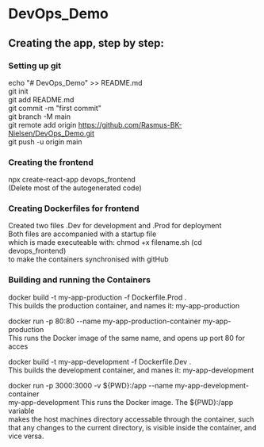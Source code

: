 # DevOps_Demo

## Creating the app, step by step:
### Setting up git
echo "# DevOps_Demo" >> README.md  
git init  
git add README.md  
git commit -m "first commit"  
git branch -M main  
git remote add origin https://github.com/Rasmus-BK-Nielsen/DevOps_Demo.git  
git push -u origin main  

### Creating the frontend
npx create-react-app devops_frontend  
(Delete most of the autogenerated code)

### Creating Dockerfiles for frontend
Created two files .Dev for development and .Prod for deployment  
Both files are accompanied with a startup file  
which is made executeable with: chmod +x filename.sh (cd devops_frontend)  
to make the containers synchronised with gitHub

### Building and running the Containers
docker build -t my-app-production -f Dockerfile.Prod .  
This builds the production container, and names it: my-app-production

docker run -p 80:80 --name my-app-production-container my-app-production  
This runs the Docker image of the same name, and opens up port 80 for acces  

docker build -t my-app-development -f Dockerfile.Dev .  
This builds the development container, and manes it: my-app-development  

docker run -p 3000:3000 -v ${PWD}:/app --name my-app-development-container  
my-app-development This runs the Docker image. The ${PWD}:/app variable  
makes the host machines directory accessable through the container, such  
that any changes to the current directory, is visible inside the container, and vice versa.  

